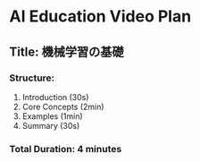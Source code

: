 # AI Education Video Plan

## Title: 機械学習の基礎

### Structure:
1. Introduction (30s)
2. Core Concepts (2min)
3. Examples (1min)
4. Summary (30s)

### Total Duration: 4 minutes
